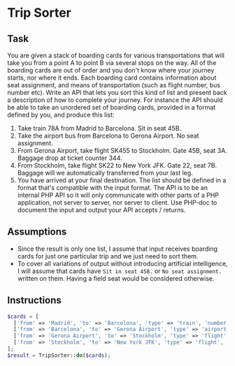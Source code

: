 # Trip Sorter

## Task

You are given a stack of boarding cards for various transportations that will take you from a point A to point B via several stops on the way. All of
the boarding cards are out of order and you don't know where your journey starts, nor where it ends. Each boarding card contains information
about seat assignment, and means of transportation (such as flight number, bus number etc).
Write an API that lets you sort this kind of list and present back a description of how to complete your journey.
For instance the API should be able to take an unordered set of boarding cards, provided in a format defined by you, and produce this list:

1. Take train 78A from Madrid to Barcelona. Sit in seat 45B.
2. Take the airport bus from Barcelona to Gerona Airport. No seat assignment.
3. From Gerona Airport, take flight SK455 to Stockholm. Gate 45B, seat 3A.
Baggage drop at ticket counter 344.
4. From Stockholm, take flight SK22 to New York JFK. Gate 22, seat 7B.
Baggage will we automatically transferred from your last leg.
5. You have arrived at your final destination.
The list should be defined in a format that's compatible with the input format.
The API is to be an internal PHP API so it will only communicate with other parts of a PHP application, not server to server, nor server to client.
Use PHP-doc to document the input and output your API accepts / returns.

## Assumptions
- Since the result is only one list, I assume that input receives boarding cards for just one particular trip and we just need to sort them.
- To cover all variations of output without introducing artificial intelligence, I will assume that cards have `Sit in seat 45B.` or `No seat assignment.` written on them. Having a field seat would be considered otherwise.

## Instructions

```php
$cards = [
  ['from' => 'Madrid', 'to' => 'Barcelona', 'type' => 'train', 'number' => '78A', 'info' => 'Sit in seat 45B.'],
  ['from' => 'Barcelona', 'to' => 'Gerona Airport', 'type' => 'airport bus', 'number' => '', 'info' => 'No seat assignment.'],
  ['from' => 'Gerona Airport', 'to' => 'Stockholm', 'type' => 'flight', 'number' => 'SK455', 'seat' => '3A', 'info' => 'Gate 45B, seat 3A. Baggage drop at ticket counter 344.'],
  ['from' => 'Stockholm', 'to' => 'New York JFK', 'type' => 'flight', 'number' => 'SK455', 'seat' => '7B', 'info' => 'Gate 22. Baggage will we automatically transferred from your last leg.'],
];
$result = TripSorter::do($cards);
```
